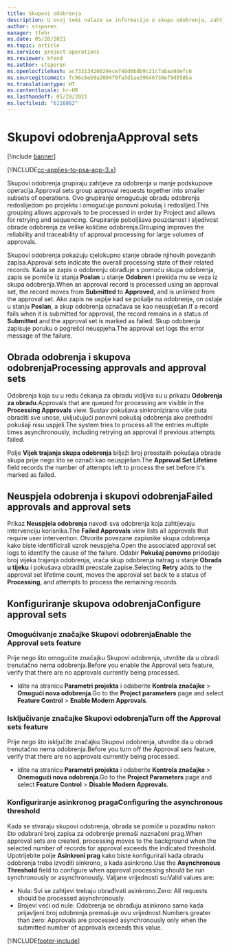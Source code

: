 ```yaml
---
title: Skupovi odobrenja
description: U ovoj temi nalaze se informacije o skupu odobrenja, zahtjevima i podskupovima tih operacija.
author: stsporen
manager: tfehr
ms.date: 05/28/2021
ms.topic: article
ms.service: project-operations
ms.reviewer: kfend
ms.author: stsporen
ms.openlocfilehash: ac73313420029ece740d0bdb9c21c7abaa9defc6
ms.sourcegitcommit: fc96c6eb9a2094f9fa3d1ae39646730ef9d558ba
ms.translationtype: HT
ms.contentlocale: hr-HR
ms.lasthandoff: 05/28/2021
ms.locfileid: "6116862"
---
```

# <a name="approval-sets"></a><span data-ttu-id="a3a42-103">Skupovi odobrenja</span><span class="sxs-lookup"><span data-stu-id="a3a42-103">Approval sets</span></span>

[!include [banner](../includes/psa-now-project-operations.md)]

[!INCLUDE[cc-applies-to-psa-app-3.x](../includes/cc-applies-to-psa-app-3x.md)]

<span data-ttu-id="a3a42-104">Skupovi odobrenja grupiraju zahtjeve za odobrenja u manje podskupove operacija.</span><span class="sxs-lookup"><span data-stu-id="a3a42-104">Approval sets group approval requests together into smaller subsets of operations.</span></span> <span data-ttu-id="a3a42-105">Ovo grupiranje omogućuje obradu odobrenja redoslijedom po projektu i omogućuje ponovni pokušaj i redoslijed.</span><span class="sxs-lookup"><span data-stu-id="a3a42-105">This grouping allows approvals to be processed in order by Project and allows for retrying and sequencing.</span></span> <span data-ttu-id="a3a42-106">Grupiranje poboljšava pouzdanost i sljedivost obrade odobrenja za velike količine odobrenja.</span><span class="sxs-lookup"><span data-stu-id="a3a42-106">Grouping improves the reliability and traceability of approval processing for large volumes of approvals.</span></span>

<span data-ttu-id="a3a42-107">Skupovi odobrenja pokazuju cjelokupno stanje obrade njihovih povezanih zapisa.</span><span class="sxs-lookup"><span data-stu-id="a3a42-107">Approval sets indicate the overall processing state of their related records.</span></span> <span data-ttu-id="a3a42-108">Kada se zapis o odobrenju obrađuje s pomoću skupa odobrenja, zapis se pomiče iz stanja **Poslan** u stanje **Odobren** i prekida mu se veza iz skupa odobrenja.</span><span class="sxs-lookup"><span data-stu-id="a3a42-108">When an approval record is processed using an approval set, the record moves from **Submitted** to **Approved**, and is unlinked from the approval set.</span></span> <span data-ttu-id="a3a42-109">Ako zapis ne uspije kad se pošalje na odobrenje, on ostaje u stanju **Poslan**, a skup odobrenja označava se kao neuspješan.</span><span class="sxs-lookup"><span data-stu-id="a3a42-109">If a record fails when it is submitted for approval, the record remains in a status of **Submitted** and the approval set is marked as failed.</span></span> <span data-ttu-id="a3a42-110">Skup odobrenja zapisuje poruku o pogrešci neuspjeha.</span><span class="sxs-lookup"><span data-stu-id="a3a42-110">The approval set logs the error message of the failure.</span></span>

## <a name="processing-approvals-and-approval-sets"></a><span data-ttu-id="a3a42-111">Obrada odobrenja i skupova odobrenja</span><span class="sxs-lookup"><span data-stu-id="a3a42-111">Processing approvals and approval sets</span></span>
<span data-ttu-id="a3a42-112">Odobrenja koja su u redu čekanja za obradu vidljiva su u prikazu **Odobrenja za obradu**.</span><span class="sxs-lookup"><span data-stu-id="a3a42-112">Approvals that are queued for processing are visible in the **Processing Approvals** view.</span></span> <span data-ttu-id="a3a42-113">Sustav pokušava sinkronizirano više puta obraditi sve unose, uključujući ponovni pokušaj odobrenja ako prethodni pokušaji nisu uspjeli.</span><span class="sxs-lookup"><span data-stu-id="a3a42-113">The system tries to process all the entries multiple times asynchronously, including retrying an approval if previous attempts failed.</span></span>

<span data-ttu-id="a3a42-114">Polje **Vijek trajanja skupa odobrenja** bilježi broj preostalih pokušaja obrade skupa prije nego što se označi kao neuspješan.</span><span class="sxs-lookup"><span data-stu-id="a3a42-114">The **Approval Set Lifetime** field records the number of attempts left to process the set before it's marked as failed.</span></span>

## <a name="failed-approvals-and-approval-sets"></a><span data-ttu-id="a3a42-115">Neuspjela odobrenja i skupovi odobrenja</span><span class="sxs-lookup"><span data-stu-id="a3a42-115">Failed approvals and approval sets</span></span>
<span data-ttu-id="a3a42-116">Prikaz **Neuspjela odobrenja** navodi sva odobrenja koja zahtijevaju intervenciju korisnika.</span><span class="sxs-lookup"><span data-stu-id="a3a42-116">The **Failed Approvals** view lists all approvals that require user intervention.</span></span> <span data-ttu-id="a3a42-117">Otvorite povezane zapisnike skupa odobrenja kako biste identificirali uzrok neuspjeha.</span><span class="sxs-lookup"><span data-stu-id="a3a42-117">Open the associated approval set logs to identify the cause of the failure.</span></span>
<span data-ttu-id="a3a42-118">Odabir **Pokušaj ponovno** pridodaje broj vijeka trajanja odobrenja, vraća skup odobrenja natrag u stanje **Obrada u tijeku** i pokušava obraditi preostale zapise.</span><span class="sxs-lookup"><span data-stu-id="a3a42-118">Selecting **Retry** adds to the approval set lifetime count, moves the approval set back to a status of **Processing**, and attempts to process the remaining records.</span></span>

## <a name="configure-approval-sets"></a><span data-ttu-id="a3a42-119">Konfiguriranje skupova odobrenja</span><span class="sxs-lookup"><span data-stu-id="a3a42-119">Configure approval sets</span></span>

###  <a name="enable-the-approval-sets-feature"></a><span data-ttu-id="a3a42-120">Omogućivanje značajke Skupovi odobrenja</span><span class="sxs-lookup"><span data-stu-id="a3a42-120">Enable the Approval sets feature</span></span>
<span data-ttu-id="a3a42-121">Prije nego što omogućite značajku Skupovi odobrenja, utvrdite da u obradi trenutačno nema odobrenja.</span><span class="sxs-lookup"><span data-stu-id="a3a42-121">Before you enable the Approval sets feature, verify that there are no approvals currently being processed.</span></span>

- <span data-ttu-id="a3a42-122">Idite na stranicu **Parametri projekta** i odaberite **Kontrola značajke** > **Omogući nova odobrenja**.</span><span class="sxs-lookup"><span data-stu-id="a3a42-122">Go to the **Project parameters** page and select **Feature Control** > **Enable Modern Approvals**.</span></span>

### <a name="turn-off-the-approval-sets-feature"></a><span data-ttu-id="a3a42-123">Isključivanje značajke Skupovi odobrenja</span><span class="sxs-lookup"><span data-stu-id="a3a42-123">Turn off the Approval sets feature</span></span>
<span data-ttu-id="a3a42-124">Prije nego što isključite značajku Skupovi odobrenja, utvrdite da u obradi trenutačno nema odobrenja.</span><span class="sxs-lookup"><span data-stu-id="a3a42-124">Before you turn off the Approval sets feature, verify that there are no approvals currently being processed.</span></span>

- <span data-ttu-id="a3a42-125">Idite na stranicu **Parametri projekta** i odaberite **Kontrola značajke** > **Onemogući nova odobrenja**.</span><span class="sxs-lookup"><span data-stu-id="a3a42-125">Go to the **Project Parameters** page and select **Feature Control** > **Disable Modern Approvals**.</span></span>

### <a name="configuring-the-asynchronous-threshold"></a><span data-ttu-id="a3a42-126">Konfiguriranje asinkronog praga</span><span class="sxs-lookup"><span data-stu-id="a3a42-126">Configuring the asynchronous threshold</span></span> 
<span data-ttu-id="a3a42-127">Kada se stvaraju skupovi odobrenja, obrada se pomiče u pozadinu nakon što odabrani broj zapisa za odobrenje premaši naznačeni prag.</span><span class="sxs-lookup"><span data-stu-id="a3a42-127">When approval sets are created, processing moves to the background when the selected number of records for approval exceeds the indicated threshold.</span></span> <span data-ttu-id="a3a42-128">Upotrijebite polje **Asinkroni prag** kako biste konfigurirali kada obradu odobrenja treba izvoditi sinkrono, a kada asinkrono.</span><span class="sxs-lookup"><span data-stu-id="a3a42-128">Use the **Asynchronous Threshold** field to configure when approval processing should be run synchronously or asynchronously.</span></span>
<span data-ttu-id="a3a42-129">Valjane vrijednosti su:</span><span class="sxs-lookup"><span data-stu-id="a3a42-129">Valid values are:</span></span>

  - <span data-ttu-id="a3a42-130">Nula: Svi se zahtjevi trebaju obrađivati asinkrono.</span><span class="sxs-lookup"><span data-stu-id="a3a42-130">Zero: All requests should be processed asynchronously.</span></span> 
  - <span data-ttu-id="a3a42-131">Brojevi veći od nule: Odobrenja se obrađuju asinkrono samo kada prijavljeni broj odobrenja premašuje ovu vrijednost.</span><span class="sxs-lookup"><span data-stu-id="a3a42-131">Numbers greater than zero: Approvals are processed asynchronously only when the submitted number of approvals exceeds this value.</span></span>

[!INCLUDE[footer-include](../includes/footer-banner.md)]
